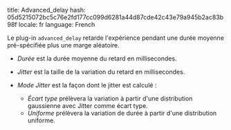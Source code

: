 title: Advanced_delay
hash: 05d5215072bc5c76e2fd177cc099d6281a44d87cde42c43e79a945b2ac83b98f
locale: fr
language: French

Le plug-in `advanced_delay` retarde l'expérience pendant une durée moyenne pré-spécifiée plus une marge aléatoire.

- *Durée* est la durée moyenne du retard en millisecondes.
- *Jitter* est la taille de la variation du retard en millisecondes.
																								
- *Mode Jitter* est la façon dont le jitter est calculé :
	- *Écart type* prélèvera la variation à partir d'une distribution gaussienne avec Jitter comme écart type.
	- *Uniforme* prélèvera la variation de durée à partir d'une distribution uniforme.